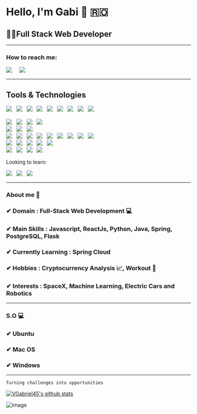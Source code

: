 <h1>Hello, I'm Gabi 👋 🇷🇴 </h1>
<h2>👨‍💻Full Stack Web Developer</h2>

<hr>

<h3>How to reach me:</h3>

<a href="https://www.linkedin.com/in/vasile-gabriel-marian-11155019a/"><img src="https://img.shields.io/badge/linkedin-%230077B5.svg?&style=for-the-badge&logo=linkedin&logoColor=white" /></a>&nbsp;&nbsp;&nbsp;&nbsp;
<a href="mailto:vgabrielmarian21@gmail.com"><img src="https://img.shields.io/badge/gmail-%23D14836.svg?&style=for-the-badge&logo=gmail&logoColor=white" /></a>&nbsp;&nbsp;&nbsp;&nbsp;
<hr>

<h2>Tools & Technologies</h2>
<p>
   <img src="https://img.shields.io/badge/HTML%20-%23F7DF1E.svg?&style=for-the-badge&color=E34F26" />&nbsp;&nbsp;
   <img src="https://img.shields.io/badge/css%20-%23F7DF1E.svg?&style=for-the-badge&color=5BA8EE" />&nbsp;&nbsp;
   <img src="https://img.shields.io/badge/JavaScript%20-%23F7DF1E.svg?&style=for-the-badge&color=F7DF1E" />&nbsp;&nbsp;
   <img src="https://img.shields.io/badge/react%20-%23F7DF1E.svg?&style=for-the-badge&color=00D8FF" />&nbsp;&nbsp;
    <img src="https://img.shields.io/badge/Python%20-%23F7DF1E.svg?&style=for-the-badge&color=004d1a" />&nbsp;&nbsp;
  <img src="https://img.shields.io/badge/Java%20-%23F7DF1E.svg?&style=for-the-badge&color=ff8c1a" />&nbsp;&nbsp;
  <img src="https://img.shields.io/badge/Flask%20-%23F7DF1E.svg?&style=for-the-badge&color=269900" />&nbsp;&nbsp;
  <img src="https://img.shields.io/badge/Spring Boot%20-%23F7DF1E.svg?&style=for-the-badge&color=39e600" />&nbsp;&nbsp;
  <img src="https://img.shields.io/badge/Spring Security%20-%23F7DF1E.svg?&style=for-the-badge&color=53ff1a" />&nbsp;&nbsp;
   <br />
   
   <br />
   <img src="https://img.shields.io/badge/Figma%20-%23F7DF1E.svg?&style=for-the-badge&color=A259FF" />&nbsp;&nbsp;
   <img src="https://img.shields.io/badge/Photoshop%20-%23F7DF1E.svg?&style=for-the-badge&color=470137" />&nbsp;&nbsp;
   <img src="https://img.shields.io/badge/Bootstrap%20-%23F7DF1E.svg?&style=for-the-badge&color=7044A3" />&nbsp;&nbsp;
   <img src="https://img.shields.io/badge/Material UI%20-%23F7DF1E.svg?&style=for-the-badge&color=00e6e6" />&nbsp;&nbsp;
   <br />
   <img src="https://img.shields.io/badge/Trello%20-%23F7DF1E.svg?&style=for-the-badge&color=0079BF" />&nbsp;&nbsp;
   <img src="https://img.shields.io/badge/Azure Boards%20-%23F7DF1E.svg?&style=for-the-badge&color=0066ff" />&nbsp;&nbsp;
   <img src="https://img.shields.io/badge/Agile%20-%23F7DF1E.svg?&style=for-the-badge&color=0075BF" />&nbsp;&nbsp;
   <br />
   <img src="https://img.shields.io/badge/MongoDB%20-%23F7DF1E.svg?&style=for-the-badge&color=5C9A37" />&nbsp;&nbsp;
   <img src="https://img.shields.io/badge/MySQL%20-%23F7DF1E.svg?&style=for-the-badge&color=1E4C68" />&nbsp;&nbsp;
   <img src="https://img.shields.io/badge/PostgreSQL%20-%23F7DF1E.svg?&style=for-the-badge&color=FF6600" />&nbsp;&nbsp;
   <img src="https://img.shields.io/badge/GraphQL%20-%23F7DF1E.svg?&style=for-the-badge&color=E535AB" />&nbsp;&nbsp;
   <img src="https://img.shields.io/badge/Hibernate%20-%23F7DF1E.svg?&style=for-the-badge&color=0052cc" />&nbsp;&nbsp;
   <img src="https://img.shields.io/badge/JPA%20-%23F7DF1E.svg?&style=for-the-badge&color=4d4dff" />&nbsp;&nbsp;
   <img src="https://img.shields.io/badge/ORM%20-%23F7DF1E.svg?&style=for-the-badge&color=c44dff" />&nbsp;&nbsp;
   <img src="https://img.shields.io/badge/H2%20-%23F7DF1E.svg?&style=for-the-badge&color=ff9966" />&nbsp;&nbsp;
   <img src="https://img.shields.io/badge/Firebase%20-%23F7DF1E.svg?&style=for-the-badge&color=FF6600" />&nbsp;&nbsp;

   <br />
   <img src="https://img.shields.io/badge/Microservices%20-%23F7DF1E.svg?&style=for-the-badge&color=0039e6" />&nbsp;&nbsp;
   <img src="https://img.shields.io/badge/Eureka Server%20-%23F7DF1E.svg?&style=for-the-badge&color=0000cc" />&nbsp;&nbsp;
   <img src="https://img.shields.io/badge/Zuul%20-%23F7DF1E.svg?&style=for-the-badge&color=ff3300" />&nbsp;&nbsp;
   <img src="https://img.shields.io/badge/Postman%20-%23F7DF1E.svg?&style=for-the-badge&color=cc5200" />&nbsp;&nbsp;
   <img src="https://img.shields.io/badge/Swagger%20-%23F7DF1E.svg?&style=for-the-badge&color=87BE3F" />&nbsp;&nbsp;
   <br />
   <img src="https://img.shields.io/badge/Git%20-%23F7DF1E.svg?&style=for-the-badge&color=000" />&nbsp;&nbsp;
   <img src="https://img.shields.io/badge/GitHub%20-%23F7DF1E.svg?&style=for-the-badge&color=000" />&nbsp;&nbsp;
   <img src="https://img.shields.io/badge/Git flow%20-%23F7DF1E.svg?&style=for-the-badge&color=000" />&nbsp;&nbsp;
   <img src="https://img.shields.io/badge/Docker%20-%23F7DF1E.svg?&style=for-the-badge&color=2496ED" />&nbsp;&nbsp;
   
   <br/>
   
   Looking to learn:
   
   <img src="https://img.shields.io/badge/NodeJs%20-%23F7DF1E.svg?&style=for-the-badge&color=009933" />&nbsp;&nbsp;
   <img src="https://img.shields.io/badge/Angular%20-%23F7DF1E.svg?&style=for-the-badge&color=00ccff" />&nbsp;&nbsp;
   <img src="https://img.shields.io/badge/Testing%20-%23F7DF1E.svg?&style=for-the-badge&color=ff6600" />&nbsp;&nbsp;
</p> 


<hr>

### About me 📌

### ✔  **Domain :** Full-Stack Web Development 💻
### ✔  **Main Skills :** Javascript, ReactJs, Python, Java, Spring, PostgreSQL, Flask
### ✔  **Currently Learning :** Spring Cloud
### ✔  **Hobbies :**  Cryptocurrency Analysis 📈, Workout 💪
### ✔  **Interests :** SpaceX, Machine Learning, Electric Cars and Robotics

<hr>

### S.O 💻

### ✔  Ubuntu
### ✔  Mac OS
### ✔  Windows

<hr>

```
Turning challenges into opportunities
```
[![VGabriel45's github stats](https://github-readme-stats.vercel.app/api?username=VGabriel45&theme=dark&show_icons=true)](https://github.com/VGabriel45)

![image](https://github.com/soriano-dev/soriano-dev/blob/master/dino.gif)
